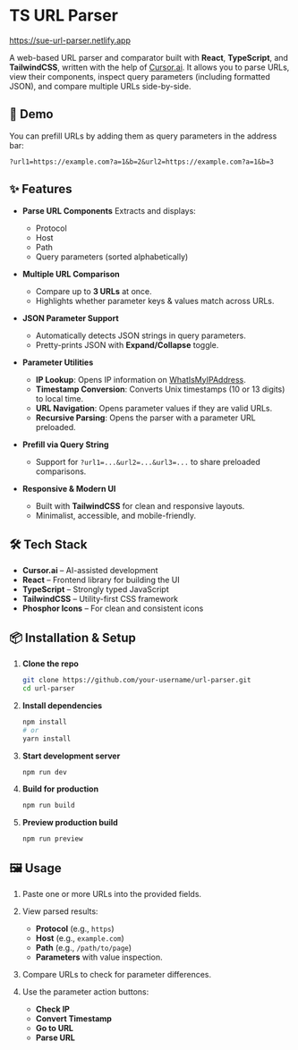 # TS URL Parser

https://sue-url-parser.netlify.app

A web-based URL parser and comparator built with **React**, **TypeScript**, and **TailwindCSS**, written with the help of [Cursor.ai](https://cursor.sh).
It allows you to parse URLs, view their components, inspect query parameters (including formatted JSON), and compare multiple URLs side-by-side.

## 🚀 Demo

You can prefill URLs by adding them as query parameters in the address bar:

```
?url1=https://example.com?a=1&b=2&url2=https://example.com?a=1&b=3
```

## ✨ Features

- **Parse URL Components**
  Extracts and displays:

  - Protocol
  - Host
  - Path
  - Query parameters (sorted alphabetically)

- **Multiple URL Comparison**

  - Compare up to **3 URLs** at once.
  - Highlights whether parameter keys & values match across URLs.

- **JSON Parameter Support**

  - Automatically detects JSON strings in query parameters.
  - Pretty-prints JSON with **Expand/Collapse** toggle.

- **Parameter Utilities**

  - **IP Lookup**: Opens IP information on [WhatIsMyIPAddress](https://whatismyipaddress.com).
  - **Timestamp Conversion**: Converts Unix timestamps (10 or 13 digits) to local time.
  - **URL Navigation**: Opens parameter values if they are valid URLs.
  - **Recursive Parsing**: Opens the parser with a parameter URL preloaded.

- **Prefill via Query String**

  - Support for `?url1=...&url2=...&url3=...` to share preloaded comparisons.

- **Responsive & Modern UI**

  - Built with **TailwindCSS** for clean and responsive layouts.
  - Minimalist, accessible, and mobile-friendly.

## 🛠 Tech Stack

- **Cursor.ai** – AI-assisted development
- **React** – Frontend library for building the UI
- **TypeScript** – Strongly typed JavaScript
- **TailwindCSS** – Utility-first CSS framework
- **Phosphor Icons** – For clean and consistent icons

## 📦 Installation & Setup

1. **Clone the repo**

   ```bash
   git clone https://github.com/your-username/url-parser.git
   cd url-parser
   ```

2. **Install dependencies**

   ```bash
   npm install
   # or
   yarn install
   ```

3. **Start development server**

   ```bash
   npm run dev
   ```

4. **Build for production**

   ```bash
   npm run build
   ```

5. **Preview production build**

   ```bash
   npm run preview
   ```

## 🖼 Usage

1. Paste one or more URLs into the provided fields.
2. View parsed results:

   - **Protocol** (e.g., `https`)
   - **Host** (e.g., `example.com`)
   - **Path** (e.g., `/path/to/page`)
   - **Parameters** with value inspection.

3. Compare URLs to check for parameter differences.
4. Use the parameter action buttons:

   - **Check IP**
   - **Convert Timestamp**
   - **Go to URL**
   - **Parse URL**
